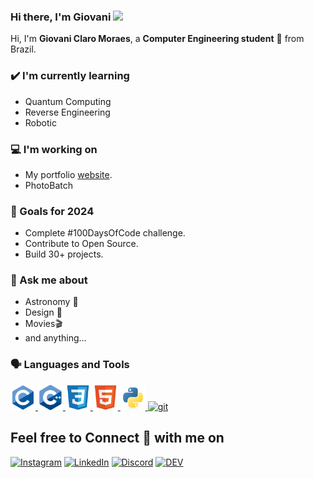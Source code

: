 
### Hi there, I'm Giovani <img src="https://raw.githubusercontent.com/iampavangandhi/iampavangandhi/master/gifs/Hi.gif" width="30px">
Hi, I'm **Giovani Claro Moraes**, a **Computer Engineering student** 🚀 from Brazil.
<!-- Your badges
You can use the website to generate badges: https://shields.io/
-->
<!-- Create a tabular data for blog posts-->
### ✔️ I'm currently learning
- Quantum Computing
- Reverse Engineering
- Robotic

### 💻 I'm working on
- My portfolio [website](https://giovanicmoraes.000webhostapp.com/).
- PhotoBatch

### 🌱 Goals for 2024
- Complete #100DaysOfCode challenge.
- Contribute to Open Source.
- Build 30+ projects.

### 💭 Ask me about
- Astronomy 🔭
- Design 🎨
- Movies🎬
- and anything...

<!-- 
### 🌴 Fun facts
- Trying to explore the mysteries.
- Congratualtions on making through the shell.-->



### 🗣 Languages and Tools

<p align="left"> <a href="https://www.cprogramming.com/" target="_blank">
<img src="https://raw.githubusercontent.com/devicons/devicon/55609aa5bd817ff167afce0d965585c92040787a/icons/c/c-original.svg" alt="c" width="40" height="40"/> </a> <a href="https://www.w3schools.com/cpp/" target="_blank"> 
<img src="https://raw.githubusercontent.com/devicons/devicon/55609aa5bd817ff167afce0d965585c92040787a/icons/cplusplus/cplusplus-original.svg" alt="cplusplus" width="40" height="40"/> </a> 
<a href="https://www.w3schools.com/css/" target="_blank"> 
<img src="https://raw.githubusercontent.com/devicons/devicon/55609aa5bd817ff167afce0d965585c92040787a/icons/css3/css3-original.svg" alt="css3" width="40" height="40"/> </a> <a href="https://www.docker.com/" target="_blank"> </a>
<a href="https://www.w3schools.com/html/" target="_blank"><img src="https://raw.githubusercontent.com/devicons/devicon/55609aa5bd817ff167afce0d965585c92040787a/icons/html5/html5-original.svg" alt="html5" width="40" height="40"/> </a> <a href="https://www.w3schools.com/python/" target="_blank">  
<img src="https://raw.githubusercontent.com/devicons/devicon/55609aa5bd817ff167afce0d965585c92040787a/icons/python/python-original.svg" alt="python" width="40" height="40"/> </a> <a href="https://git-scm.com/" target="_blank">  
<img src="https://www.vectorlogo.zone/logos/git-scm/git-scm-icon.svg" alt="git" width="40" height="40"/></a></p>


## Feel free to Connect 👥 with me on
[![Instagram](https://img.shields.io/badge/Instagram-%23E4405F.svg?style=for-the-badge&logo=Instagram&logoColor=white)](https://www.instagram.com/mrgiovaniii/)
[![LinkedIn](https://img.shields.io/badge/LinkedIn-%230077B5.svg?style=for-the-badge&logo=linkedin&logoColor=white)](https://linkedin.com/in/mrgiovanii)
[![Discord](https://img.shields.io/badge/Discord-%237289DA.svg?style=for-the-badge&logo=discord&logoColor=white)](https://discord.gg/33fgGSn8wP)
[![DEV](https://img.shields.io/badge/DEV-%23000000.svg?style=for-the-badge&logo=devdotto&logoColor=white)](https://dev.to/krydelmany)
